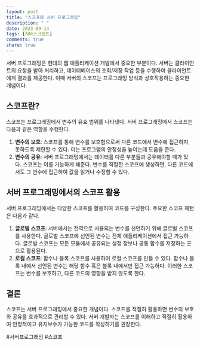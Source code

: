 ```yaml
---
layout: post
title: "스코프와 서버 프로그래밍"
description: " "
date: 2023-09-14
tags: [자바스크립트]
comments: true
share: true
---
```


서버 프로그래밍은 현대의 웹 애플리케이션 개발에서 중요한 부분이다. 서버는 클라이언트의 요청을 받아 처리하고, 데이터베이스의 조회/저장 작업 등을 수행하여 클라이언트에게 결과를 제공한다. 이때 서버의 스코프는 프로그래밍 방식과 상호작용하는 중요한 개념이다.

## 스코프란?

스코프는 프로그래밍에서 변수의 유효 범위를 나타낸다. 서버 프로그래밍에서 스코프는 다음과 같은 역할을 수행한다.

1. **변수의 보호**: 스코프를 통해 변수를 보호함으로써 다른 코드에서 변수에 접근하지 못하도록 제한할 수 있다. 이는 프로그램의 안정성을 높이는데 도움을 준다.
2. **변수의 공유**: 서버 프로그래밍에서는 데이터를 다른 부분들과 공유해야할 때가 있다. 스코프는 이를 가능하게 해준다. 변수를 적절한 스코프에 생성하면, 다른 코드에서도 그 변수에 접근하여 값을 읽거나 수정할 수 있다.

## 서버 프로그래밍에서의 스코프 활용

서버 프로그래밍에서는 다양한 스코프를 활용하여 코드를 구성한다. 주요한 스코프 패턴은 다음과 같다.

1. **글로벌 스코프**: 서버에서는 전역으로 사용되는 변수를 선언하기 위해 글로벌 스코프를 사용한다. 글로벌 스코프에 선언된 변수는 전체 애플리케이션에서 접근 가능하다. 글로벌 스코프는 모든 모듈에서 공유되는 설정 정보나 공통 함수를 저장하는 곳으로 활용된다.
2. **로컬 스코프**: 함수나 블록 스코프를 사용하여 로컬 스코프를 만들 수 있다. 함수나 블록 내에서 선언된 변수는 해당 함수 혹은 블록 내에서만 접근 가능하다. 이러한 스코프는 변수를 보호하고, 다른 코드의 영향을 받지 않도록 한다.

## 결론

스코프는 서버 프로그래밍에서 중요한 개념이다. 스코프를 적절히 활용하면 변수의 보호와 공유를 효과적으로 관리할 수 있다. 서버 개발자는 스코프를 이해하고 적절히 활용하여 안정적이고 유지보수가 가능한 코드를 작성하기를 권장한다.

#서버프로그래밍 #스코프